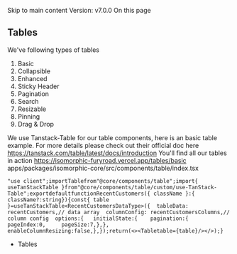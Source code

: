 Skip to main content
Version: v7.0.0
On this page
## Tables​
We've following types of tables
  1. Basic
  2. Collapsible
  3. Enhanced
  4. Sticky Header
  5. Pagination
  6. Search
  7. Resizable
  8. Pinning
  9. Drag & Drop


We use Tanstack-Table for our table components, here is an basic table example. For more details please check out their official doc here https://tanstack.com/table/latest/docs/introduction
You'll find all our tables in action https://isomorphic-furyroad.vercel.app/tables/basic
apps/packages/isomorphic-core/src/components/table/index.tsx
```
"use client";importTablefrom"@core/components/table";import{ useTanStackTable }from"@core/components/table/custom/use-TanStack-Table";exportdefaultfunctionRecentCustomers({ className }:{ className?:string}){const{ table }=useTanStackTable<RecentCustomersDataType>({  tableData: recentCustomers,// data array  columnConfig: recentCustomersColumns,// column config  options:{   initialState:{    pagination:{     pageIndex:0,     pageSize:7,},},   enableColumnResizing:false,},});return(<><Tabletable={table}/></>);}
```

  * Tables


